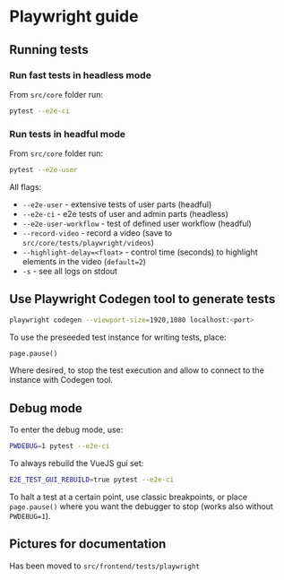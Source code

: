 # Playwright guide

## Running tests

### Run fast tests in headless mode

From `src/core` folder run:

```bash
pytest --e2e-ci
```

### Run tests in headful mode

From `src/core` folder run:

```bash
pytest --e2e-user
```

All flags:

- `--e2e-user` - extensive tests of user parts (headful)
- `--e2e-ci` - e2e tests of user and admin parts (headless)
- `--e2e-user-workflow` - test of defined user workflow (headful)
- `--record-video` - record a video (save to `src/core/tests/playwright/videos`)
- `--highlight-delay=<float>` - control time (seconds) to highlight elements in the video (`default=2`)
- `-s` - see all logs on stdout

## Use Playwright Codegen tool to generate tests

```bash
playwright codegen --viewport-size=1920,1080 localhost:<port>
```

To use the preseeded test instance for writing tests, place:

```python
page.pause()

```

Where desired, to stop the test execution and allow to connect to the instance with Codegen tool.

## Debug mode

To enter the debug mode, use:

```bash
PWDEBUG=1 pytest --e2e-ci
```

To always rebuild the VueJS gui set:

```bash
E2E_TEST_GUI_REBUILD=true pytest --e2e-ci
```

To halt a test at a certain point, use classic breakpoints, or place `page.pause()` where you want the debugger to stop (works also without `PWDEBUG=1`).

## Pictures for documentation

Has been moved to `src/frontend/tests/playwright`
